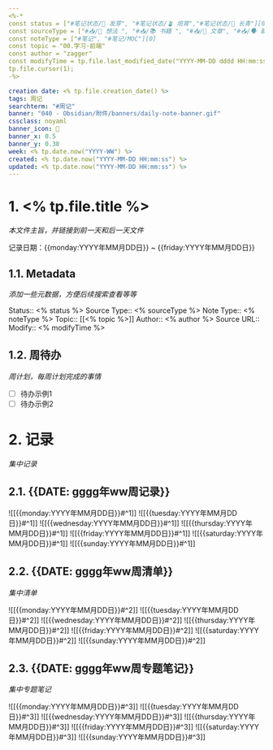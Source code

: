```yaml
---
<%-*
const status = ["#笔记状态/🌱 发芽", "#笔记状态/🪴 培育","#笔记状态/🌲 长青"][0]
const sourceType = ["#📥/💭 想法 ", "#📥/📚 书籍 ", "#📥/📰️ 文章", "#📥/🗣️ 聊天 ", " #📥/💻 教学", "#📥/▶️ 视频", "#📥/🎧️ 播客"][0]
const noteType = ["#笔记", "#笔记/MOC"][0]
const topic = "00.学习-前端"
const author = "zagger"
const modifyTime = tp.file.last_modified_date("YYYY-MM-DD dddd HH:mm:ss")
tp.file.cursor(1);
-%>

creation date: <% tp.file.creation_date() %>
tags: 周记
searchterm: "#周记"
banner: "040 - Obsidian/附件/banners/daily-note-banner.gif"
cssclass: noyaml
banner_icon: 💌
banner_x: 0.5
banner_y: 0.38
week: <% tp.date.now("YYYY-WW") %>
created: <% tp.date.now("YYYY-MM-DD HH:mm:ss") %>
updated: <% tp.date.now("YYYY-MM-DD HH:mm:ss") %>
---
```


# 1. <% tp.file.title %>

_本文件主旨，并链接到前一天和后一天文件_

记录日期：{{monday:YYYY年MM月DD日}} ~ {{friday:YYYY年MM月DD日}}

## 1.1. Metadata

_添加一些元数据，方便后续搜索查看等等_

Status:: <% status %>
Source Type:: <% sourceType %>
Note Type:: <% noteType %>
Topic:: [[<% topic %>]]
Author:: <% author %>
Source URL::
Modify:: <% modifyTime %>

## 1.2. 周待办

_周计划，每周计划完成的事情_

- [ ] 待办示例1
- [ ] 待办示例2

# 2. 记录

_集中记录_

## 2.1. {{DATE: gggg年ww周记录}}
![[{{monday:YYYY年MM月DD日}}#^1]] 
![[{{tuesday:YYYY年MM月DD日}}#^1]] 
![[{{wednesday:YYYY年MM月DD日}}#^1]] 
![[{{thursday:YYYY年MM月DD日}}#^1]] 
![[{{friday:YYYY年MM月DD日}}#^1]] 
![[{{saturday:YYYY年MM月DD日}}#^1]] 
![[{{sunday:YYYY年MM月DD日}}#^1]] 


## 2.2. {{DATE: gggg年ww周清单}}

_集中清单_

![[{{monday:YYYY年MM月DD日}}#^2]] 
![[{{tuesday:YYYY年MM月DD日}}#^2]] 
![[{{wednesday:YYYY年MM月DD日}}#^2]] 
![[{{thursday:YYYY年MM月DD日}}#^2]] 
![[{{friday:YYYY年MM月DD日}}#^2]] 
![[{{saturday:YYYY年MM月DD日}}#^2]] 
![[{{sunday:YYYY年MM月DD日}}#^2]] 

## 2.3. {{DATE: gggg年ww周专题笔记}}

_集中专题笔记_

![[{{monday:YYYY年MM月DD日}}#^3]] 
![[{{tuesday:YYYY年MM月DD日}}#^3]] 
![[{{wednesday:YYYY年MM月DD日}}#^3]] 
![[{{thursday:YYYY年MM月DD日}}#^3]] 
![[{{friday:YYYY年MM月DD日}}#^3]] 
![[{{saturday:YYYY年MM月DD日}}#^3]] 
![[{{sunday:YYYY年MM月DD日}}#^3]] 

